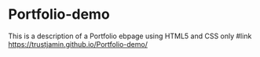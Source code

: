 # Portfolio-demo
This is a description of a Portfolio ebpage using HTML5 and CSS only
#link  https://trustjamin.github.io/Portfolio-demo/
